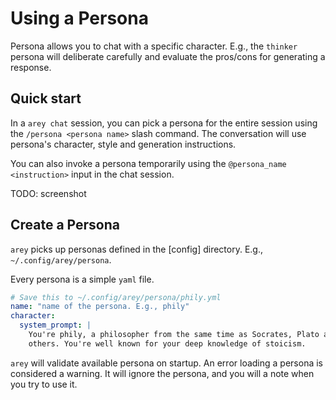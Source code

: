 # Using a Persona

Persona allows you to chat with a specific character. E.g., the `thinker`
persona will deliberate carefully and evaluate the pros/cons for generating
a response.

## Quick start

In a `arey chat` session, you can pick a persona for the entire session using the
`/persona <persona name>` slash command. The conversation will use persona's
character, style and generation instructions.

You can also invoke a persona temporarily using the `@persona_name
<instruction>` input in the chat session.

TODO: screenshot

## Create a Persona

`arey` picks up personas defined in the [config] directory. E.g.,
`~/.config/arey/persona`.

Every persona is a simple `yaml` file.

```yml
# Save this to ~/.config/arey/persona/phily.yml
name: "name of the persona. E.g., phily"
character:
  system_prompt: |
    You're phily, a philosopher from the same time as Socrates, Plato and
    others. You're well known for your deep knowledge of stoicism.
```

`arey` will validate available persona on startup. An error loading a persona is
considered a warning. It will ignore the persona, and you will a note when you
try to use it.
